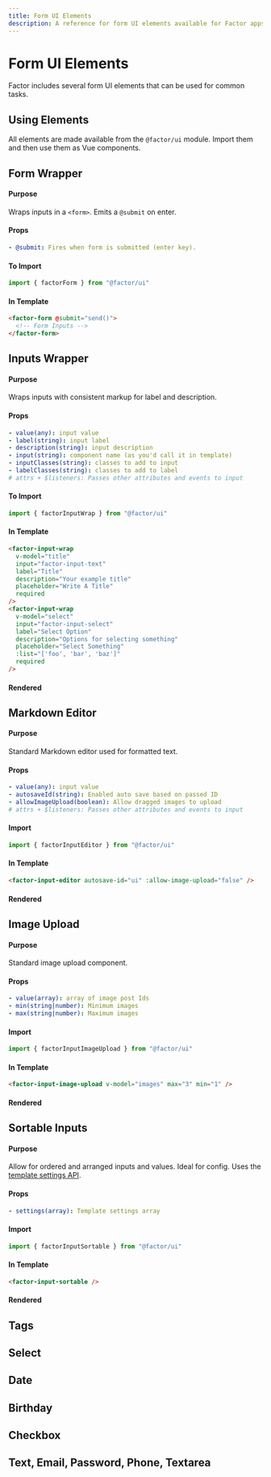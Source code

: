 ```yaml
---
title: Form UI Elements
description: A reference for form UI elements available for Factor apps
---
```


# Form UI Elements

Factor includes several form UI elements that can be used for common tasks.

## Using Elements

All elements are made available from the `@factor/ui` module. Import them and then use them as Vue components.

## Form Wrapper

#### Purpose

Wraps inputs in a `<form>`. Emits a `@submit` on enter.

#### Props

```yaml
- @submit: Fires when form is submitted (enter key).
```

#### To Import

```js
import { factorForm } from "@factor/ui"
```

#### In Template

```html
<factor-form @submit="send()">
  <!-- Form Inputs -->
</factor-form>
```

## Inputs Wrapper

#### Purpose

Wraps inputs with consistent markup for label and description.

#### Props

```yaml
- value(any): input value
- label(string): input label
- description(string): input description
- input(string): component name (as you'd call it in template)
- inputClasses(string): classes to add to input
- labelClasses(string): classes to add to label
# attrs + $listeners: Passes other attributes and events to input
```

#### To Import

```js
import { factorInputWrap } from "@factor/ui"
```

#### In Template

```html
<factor-input-wrap
  v-model="title"
  input="factor-input-text"
  label="Title"
  description="Your example title"
  placeholder="Write A Title"
  required
/>
<factor-input-wrap
  v-model="select"
  input="factor-input-select"
  label="Select Option"
  description="Options for selecting something"
  placeholder="Select Something"
  :list="['foo', 'bar', 'baz']"
  required
/>
```

#### Rendered

<component class="inject-component" id="docsEngine.components.inputWrap"></component>

## Markdown Editor

#### Purpose

Standard Markdown editor used for formatted text.

#### Props

```yaml
- value(any): input value
- autosaveId(string): Enabled auto save based on passed ID
- allowImageUpload(boolean): Allow dragged images to upload
# attrs + $listeners: Passes other attributes and events to input
```

#### Import

```js
import { factorInputEditor } from "@factor/ui"
```

#### In Template

```html
<factor-input-editor autosave-id="ui" :allow-image-upload="false" />
```

#### Rendered

<component class="inject-component" id="docsEngine.components.inputEditor"></component>

## Image Upload

#### Purpose

Standard image upload component.

#### Props

```yaml
- value(array): array of image post Ids
- min(string|number): Minimum images
- max(string|number): Maximum images
```

#### Import

```js
import { factorInputImageUpload } from "@factor/ui"
```

#### In Template

```html
<factor-input-image-upload v-model="images" max="3" min="1" />
```

#### Rendered

<component class="inject-component" id="docsEngine.components.inputImageUpload"></component>

## Sortable Inputs

#### Purpose

Allow for ordered and arranged inputs and values. Ideal for config. Uses the [template settings API](/template-settings).

#### Props

```yaml
- settings(array): Template settings array
```

#### Import

```js
import { factorInputSortable } from "@factor/ui"
```

#### In Template

```html
<factor-input-sortable />
```

#### Rendered

<component class="inject-component" id="docsEngine.components.inputSortable"></component>

## Tags

## Select

## Date

## Birthday

## Checkbox

## Text, Email, Password, Phone, Textarea
